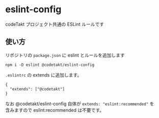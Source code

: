 # eslint-config

codeTakt プロジェクト共通の ESLint ルールです

## 使い方

リポジトリの `package.json` に eslint とルールを追加します

    npm i -D eslint @codetakt/eslint-config

`.eslintrc` の extends に追加します。

    {
      "extends": ["@codetakt"]
    }

なお @codetakt/eslint-config 自体が `extends: "eslint:recommended"` を  
含みますので eslint:recommended は不要です。
